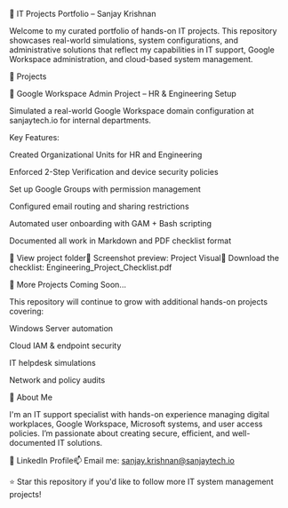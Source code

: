 💼 IT Projects Portfolio – Sanjay Krishnan

Welcome to my curated portfolio of hands-on IT projects. This repository showcases real-world simulations, system configurations, and administrative solutions that reflect my capabilities in IT support, Google Workspace administration, and cloud-based system management.

📂 Projects

🔧 Google Workspace Admin Project – HR & Engineering Setup

Simulated a real-world Google Workspace domain configuration at sanjaytech.io for internal departments.

Key Features:

Created Organizational Units for HR and Engineering

Enforced 2-Step Verification and device security policies

Set up Google Groups with permission management

Configured email routing and sharing restrictions

Automated user onboarding with GAM + Bash scripting

Documented all work in Markdown and PDF checklist format

📁 View project folder📸 Screenshot preview: Project Visual📄 Download the checklist: Engineering_Project_Checklist.pdf

🌱 More Projects Coming Soon...

This repository will continue to grow with additional hands-on projects covering:

Windows Server automation

Cloud IAM & endpoint security

IT helpdesk simulations

Network and policy audits

🧠 About Me

I'm an IT support specialist with hands-on experience managing digital workplaces, Google Workspace, Microsoft systems, and user access policies. I’m passionate about creating secure, efficient, and well-documented IT solutions.

🔗 LinkedIn Profile📫 Email me: sanjay.krishnan@sanjaytech.io

⭐ Star this repository if you'd like to follow more IT system management projects!